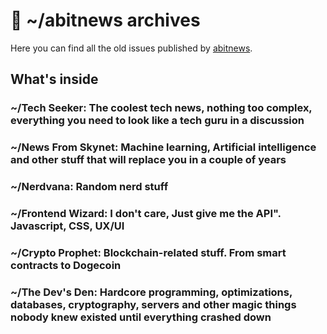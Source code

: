 # 💾 ~/abitnews archives

Here you can find all the old issues published by [abitnews](https://abitnews.com).

## What's inside

### **~/Tech Seeker**: The coolest tech news, nothing too complex, everything you need to look like a tech guru in a discussion

### **~/News From Skynet**: Machine learning, Artificial intelligence and other stuff that will replace you in a couple of years

### **~/Nerdvana**: Random nerd stuff

### **~/Frontend Wizard**: I don't care, Just give me the API". Javascript, CSS, UX/UI

### **~/Crypto Prophet**: Blockchain-related stuff. From smart contracts to Dogecoin

### **~/The Dev's Den**: Hardcore programming, optimizations, databases, cryptography, servers and other magic things nobody knew existed until everything crashed down
